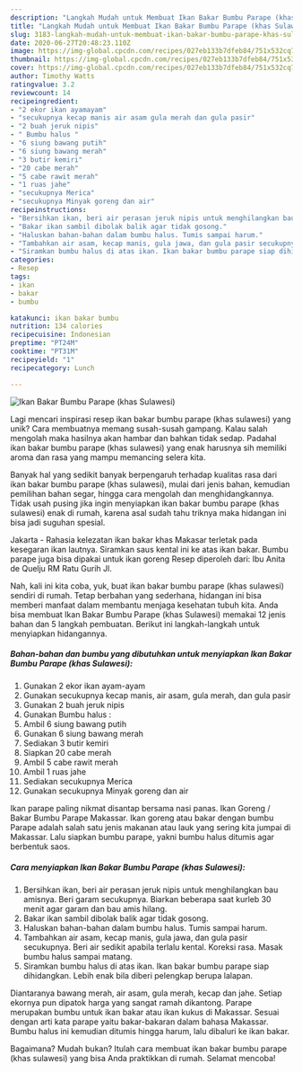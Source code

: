 ```yaml
---
description: "Langkah Mudah untuk Membuat Ikan Bakar Bumbu Parape (khas Sulawesi) Anti Gagal"
title: "Langkah Mudah untuk Membuat Ikan Bakar Bumbu Parape (khas Sulawesi) Anti Gagal"
slug: 3183-langkah-mudah-untuk-membuat-ikan-bakar-bumbu-parape-khas-sulawesi-anti-gagal
date: 2020-06-27T20:48:23.110Z
image: https://img-global.cpcdn.com/recipes/027eb133b7dfeb84/751x532cq70/ikan-bakar-bumbu-parape-khas-sulawesi-foto-resep-utama.jpg
thumbnail: https://img-global.cpcdn.com/recipes/027eb133b7dfeb84/751x532cq70/ikan-bakar-bumbu-parape-khas-sulawesi-foto-resep-utama.jpg
cover: https://img-global.cpcdn.com/recipes/027eb133b7dfeb84/751x532cq70/ikan-bakar-bumbu-parape-khas-sulawesi-foto-resep-utama.jpg
author: Timothy Watts
ratingvalue: 3.2
reviewcount: 14
recipeingredient:
- "2 ekor ikan ayamayam"
- "secukupnya kecap manis air asam gula merah dan gula pasir"
- "2 buah jeruk nipis"
- " Bumbu halus "
- "6 siung bawang putih"
- "6 siung bawang merah"
- "3 butir kemiri"
- "20 cabe merah"
- "5 cabe rawit merah"
- "1 ruas jahe"
- "secukupnya Merica"
- "secukupnya Minyak goreng dan air"
recipeinstructions:
- "Bersihkan ikan, beri air perasan jeruk nipis untuk menghilangkan bau amisnya. Beri garam secukupnya. Biarkan beberapa saat kurleb 30 menit agar garam dan bau amis hilang."
- "Bakar ikan sambil dibolak balik agar tidak gosong."
- "Haluskan bahan-bahan dalam bumbu halus. Tumis sampai harum."
- "Tambahkan air asam, kecap manis, gula jawa, dan gula pasir secukupnya. Beri air sedikit apabila terlalu kental. Koreksi rasa. Masak bumbu halus sampai matang."
- "Siramkan bumbu halus di atas ikan. Ikan bakar bumbu parape siap dihidangkan. Lebih enak bila diberi pelengkap berupa lalapan."
categories:
- Resep
tags:
- ikan
- bakar
- bumbu

katakunci: ikan bakar bumbu 
nutrition: 134 calories
recipecuisine: Indonesian
preptime: "PT24M"
cooktime: "PT31M"
recipeyield: "1"
recipecategory: Lunch

---
```



![Ikan Bakar Bumbu Parape (khas Sulawesi)](https://img-global.cpcdn.com/recipes/027eb133b7dfeb84/751x532cq70/ikan-bakar-bumbu-parape-khas-sulawesi-foto-resep-utama.jpg)

Lagi mencari inspirasi resep ikan bakar bumbu parape (khas sulawesi) yang unik? Cara membuatnya memang susah-susah gampang. Kalau salah mengolah maka hasilnya akan hambar dan bahkan tidak sedap. Padahal ikan bakar bumbu parape (khas sulawesi) yang enak harusnya sih memiliki aroma dan rasa yang mampu memancing selera kita.

Banyak hal yang sedikit banyak berpengaruh terhadap kualitas rasa dari ikan bakar bumbu parape (khas sulawesi), mulai dari jenis bahan, kemudian pemilihan bahan segar, hingga cara mengolah dan menghidangkannya. Tidak usah pusing jika ingin menyiapkan ikan bakar bumbu parape (khas sulawesi) enak di rumah, karena asal sudah tahu triknya maka hidangan ini bisa jadi suguhan spesial.

Jakarta - Rahasia kelezatan ikan bakar khas Makasar terletak pada kesegaran ikan lautnya. Siramkan saus kental ini ke atas ikan bakar. Bumbu parape juga bisa dipakai untuk ikan goreng Resep diperoleh dari: Ibu Anita de Quelju RM Ratu Gurih Jl.


Nah, kali ini kita coba, yuk, buat ikan bakar bumbu parape (khas sulawesi) sendiri di rumah. Tetap berbahan yang sederhana, hidangan ini bisa memberi manfaat dalam membantu menjaga kesehatan tubuh kita. Anda bisa membuat Ikan Bakar Bumbu Parape (khas Sulawesi) memakai 12 jenis bahan dan 5 langkah pembuatan. Berikut ini langkah-langkah untuk menyiapkan hidangannya.

<!--inarticleads1-->

##### Bahan-bahan dan bumbu yang dibutuhkan untuk menyiapkan Ikan Bakar Bumbu Parape (khas Sulawesi):

1. Gunakan 2 ekor ikan ayam-ayam
1. Gunakan secukupnya kecap manis, air asam, gula merah, dan gula pasir
1. Gunakan 2 buah jeruk nipis
1. Gunakan  Bumbu halus :
1. Ambil 6 siung bawang putih
1. Gunakan 6 siung bawang merah
1. Sediakan 3 butir kemiri
1. Siapkan 20 cabe merah
1. Ambil 5 cabe rawit merah
1. Ambil 1 ruas jahe
1. Sediakan secukupnya Merica
1. Gunakan secukupnya Minyak goreng dan air


Ikan parape paling nikmat disantap bersama nasi panas. Ikan Goreng / Bakar Bumbu Parape Makassar. Ikan goreng atau bakar dengan bumbu Parape adalah salah satu jenis makanan atau lauk yang sering kita jumpai di Makassar. Lalu siapkan bumbu parape, yakni bumbu halus ditumis agar berbentuk saos. 

<!--inarticleads2-->

##### Cara menyiapkan Ikan Bakar Bumbu Parape (khas Sulawesi):

1. Bersihkan ikan, beri air perasan jeruk nipis untuk menghilangkan bau amisnya. Beri garam secukupnya. Biarkan beberapa saat kurleb 30 menit agar garam dan bau amis hilang.
1. Bakar ikan sambil dibolak balik agar tidak gosong.
1. Haluskan bahan-bahan dalam bumbu halus. Tumis sampai harum.
1. Tambahkan air asam, kecap manis, gula jawa, dan gula pasir secukupnya. Beri air sedikit apabila terlalu kental. Koreksi rasa. Masak bumbu halus sampai matang.
1. Siramkan bumbu halus di atas ikan. Ikan bakar bumbu parape siap dihidangkan. Lebih enak bila diberi pelengkap berupa lalapan.


Diantaranya bawang merah, air asam, gula merah, kecap dan jahe. Setiap ekornya pun dipatok harga yang sangat ramah dikantong. Parape merupakan bumbu untuk ikan bakar atau ikan kukus di Makassar. Sesuai dengan arti kata parape yaitu bakar-bakaran dalam bahasa Makassar. Bumbu halus ini kemudian ditumis hingga harum, lalu dibaluri ke ikan bakar. 

Bagaimana? Mudah bukan? Itulah cara membuat ikan bakar bumbu parape (khas sulawesi) yang bisa Anda praktikkan di rumah. Selamat mencoba!
